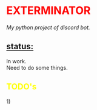 <h1 style="color:red">EXTERMINATOR</h1>
<i>My python project of discord bot.</i>

<h2><u>status:</u></h2>
In work. <br>
Need to do some things.

<h2 style="color:yellow">TODO's</h2>
<p>1)</p>
